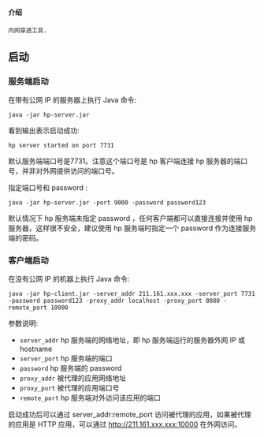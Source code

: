 #### 介绍
    内网穿透工具.
    
## 启动
### 服务端启动
在带有公网 IP 的服务器上执行 Java 命令:
```
java -jar hp-server.jar
```
看到输出表示启动成功:
```
hp server started on port 7731
```
默认服务端端口号是7731。注意这个端口号是 hp 客户端连接 hp 服务器的端口号，并非对外网提供访问的端口号。

指定端口号和 password :
```
java -jar hp-server.jar -port 9000 -password password123
```
默认情况下 hp 服务端未指定 password ，任何客户端都可以直接连接并使用 hp 服务器，这样很不安全，建议使用 hp 服务端时指定一个 password 作为连接服务端的密码。

### 客户端启动
在没有公网 IP 的机器上执行 Java 命令:
```
java -jar hp-client.jar -server_addr 211.161.xxx.xxx -server_port 7731 -password password123 -proxy_addr localhost -proxy_port 8080 -remote_port 10000
```

参数说明:
- `server_addr` hp 服务端的网络地址，即 hp 服务端运行的服务器外网 IP 或 hostname
- `server_port` hp 服务端的端口
- `password` hp 服务端的 password
- `proxy_addr` 被代理的应用网络地址
- `proxy_port` 被代理的应用端口号
- `remote_port` hp 服务端对外访问该应用的端口

启动成功后可以通过 server_addr:remote_port 访问被代理的应用，如果被代理的应用是 HTTP 应用，可以通过 http://211.161.xxx.xxx:10000 在外网访问。
